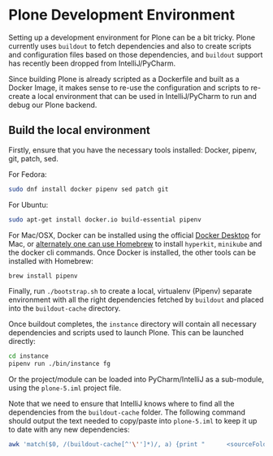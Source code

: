 # Plone Development Environment

Setting up a development environment for Plone can be a bit tricky. Plone currently uses `buildout` to fetch
dependencies and also to create scripts and configuration files based on those dependencies, and `buildout` support
has recently been dropped from IntelliJ/PyCharm.

Since building Plone is already scripted as a Dockerfile and built as a Docker Image, it makes sense to re-use
the configuration and scripts to re-create a local environment that can be used in IntelliJ/PyCharm to run and debug
our Plone backend.

## Build the local environment

Firstly, ensure that you have the necessary tools installed: Docker, pipenv, git, patch, sed.

For Fedora:
```bash
sudo dnf install docker pipenv sed patch git
```

For Ubuntu:
```bash
sudo apt-get install docker.io build-essential pipenv
```

For Mac/OSX, Docker can be installed using the official [Docker Desktop](https://www.docker.com/products/docker-desktop)
for Mac, or [alternately one can use Homebrew](https://dhwaneetbhatt.com/blog/run-docker-without-docker-desktop-on-macos)
to install `hyperkit`, `minikube` and the docker cli commands. Once Docker is installed, the other tools can be installed
with Homebrew:
```bash
brew install pipenv
```

Finally, run `./bootstrap.sh` to create a local, virtualenv (Pipenv) separate environment with all the right dependencies
fetched by `buildout` and placed into the `buildout-cache` directory.

Once buildout completes, the `instance` directory will contain all necessary dependencies and scripts used to launch
Plone. This can be launched directly:
```bash
cd instance
pipenv run ./bin/instance fg
```

Or the project/module can be loaded into PyCharm/IntelliJ as a sub-module, using the `plone-5.iml` project file.

Note that we need to ensure that IntelliJ knows where to find all the dependencies from the `buildout-cache` folder. The
following command should output the text needed to copy/paste into `plone-5.iml` to keep it up to date with any new
dependencies:

```bash
awk 'match($0, /(buildout-cache[^'\'']*)/, a) {print "      <sourceFolder url=\"file://$MODULE_DIR$/" a[1] "\" isTestSource=\"false\" />"}' instance/bin/instance
```